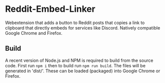 # Reddit-Embed-Linker
Webextension that adds a button to Reddit posts that copies a link to clipboard that directly embeds for services like Discord. Natively compatible Google Chrome and Firefox.

## Build
A recent version of Node.js and NPM is required to build from the source code. First run ```npm i``` then to build run ```npm run build```. The files will be generated in 'dist/'. These can be loaded (packaged) into Google Chrome or Firefox.